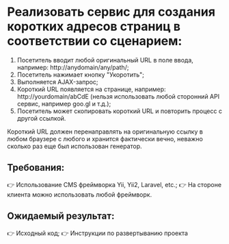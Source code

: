 
# Реализовать сервис для создания коротких адресов страниц в соответствии со сценарием:

1. Посетитель вводит любой оригинальный URL в поле ввода, например: http://anydomain/any/path/;
2. Посетитель нажимает кнопку "Укоротить";
3. Выполняется AJAX-запрос;
4. Короткий URL появляется на странице, например: http://yourdomain/abCdE (нельзя использовать любой сторонний API сервис, например goo.gl и т.д.);
5. Посетитель может скопировать короткий URL и повторить процесс с другой ссылкой.

Короткий URL должен перенаправлять на оригинальную ссылку в любом браузере с любого и хранится фактически вечно, неважно сколько раз еще был использован генератор.

## Требования:
:point_right: Использование CMS фреймворка Yii, Yii2, Laravel, etc.;
:point_right: На стороне клиента можно использовать любой фреймворк.

## Ожидаемый результат:
:point_right: Исходный код; 
:point_right: Инструкции по развертыванию проекта
